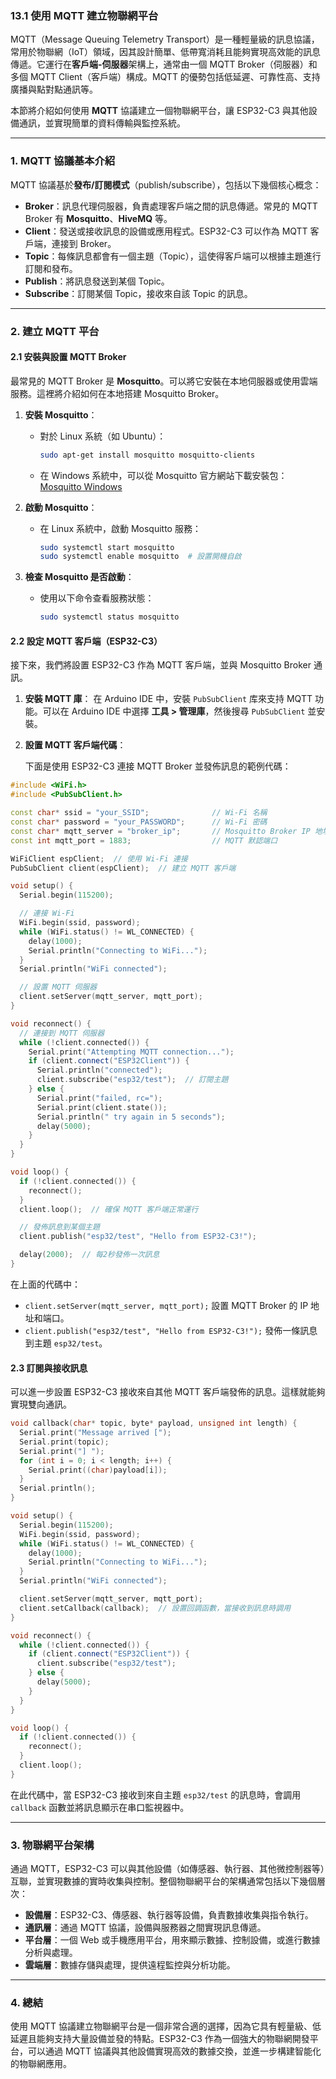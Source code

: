 
### 13.1 **使用 MQTT 建立物聯網平台**

MQTT（Message Queuing Telemetry Transport）是一種輕量級的訊息協議，常用於物聯網（IoT）領域，因其設計簡單、低帶寬消耗且能夠實現高效能的訊息傳遞。它運行在**客戶端-伺服器**架構上，通常由一個 MQTT Broker（伺服器）和多個 MQTT Client（客戶端）構成。MQTT 的優勢包括低延遲、可靠性高、支持廣播與點對點通訊等。

本節將介紹如何使用 **MQTT** 協議建立一個物聯網平台，讓 ESP32-C3 與其他設備通訊，並實現簡單的資料傳輸與監控系統。

---

### 1. **MQTT 協議基本介紹**

MQTT 協議基於**發布/訂閱模式**（publish/subscribe），包括以下幾個核心概念：

- **Broker**：訊息代理伺服器，負責處理客戶端之間的訊息傳遞。常見的 MQTT Broker 有 **Mosquitto**、**HiveMQ** 等。
- **Client**：發送或接收訊息的設備或應用程式。ESP32-C3 可以作為 MQTT 客戶端，連接到 Broker。
- **Topic**：每條訊息都會有一個主題（Topic），這使得客戶端可以根據主題進行訂閱和發布。
- **Publish**：將訊息發送到某個 Topic。
- **Subscribe**：訂閱某個 Topic，接收來自該 Topic 的訊息。

---

### 2. **建立 MQTT 平台**

#### 2.1 **安裝與設置 MQTT Broker**

最常見的 MQTT Broker 是 **Mosquitto**。可以將它安裝在本地伺服器或使用雲端服務。這裡將介紹如何在本地搭建 Mosquitto Broker。

1. **安裝 Mosquitto**：
   - 對於 Linux 系統（如 Ubuntu）：
     ```bash
     sudo apt-get install mosquitto mosquitto-clients
     ```
   - 在 Windows 系統中，可以從 Mosquitto 官方網站下載安裝包：[Mosquitto Windows](https://mosquitto.org/download/)

2. **啟動 Mosquitto**：
   - 在 Linux 系統中，啟動 Mosquitto 服務：
     ```bash
     sudo systemctl start mosquitto
     sudo systemctl enable mosquitto  # 設置開機自啟
     ```

3. **檢查 Mosquitto 是否啟動**：
   - 使用以下命令查看服務狀態：
     ```bash
     sudo systemctl status mosquitto
     ```

#### 2.2 **設定 MQTT 客戶端（ESP32-C3）**

接下來，我們將設置 ESP32-C3 作為 MQTT 客戶端，並與 Mosquitto Broker 通訊。

1. **安裝 MQTT 庫**：
   在 Arduino IDE 中，安裝 `PubSubClient` 库來支持 MQTT 功能。可以在 Arduino IDE 中選擇 **工具 > 管理庫**，然後搜尋 `PubSubClient` 並安裝。

2. **設置 MQTT 客戶端代碼**：

   下面是使用 ESP32-C3 連接 MQTT Broker 並發佈訊息的範例代碼：

```cpp
#include <WiFi.h>
#include <PubSubClient.h>

const char* ssid = "your_SSID";              // Wi-Fi 名稱
const char* password = "your_PASSWORD";      // Wi-Fi 密碼
const char* mqtt_server = "broker_ip";       // Mosquitto Broker IP 地址或域名
const int mqtt_port = 1883;                  // MQTT 默認端口

WiFiClient espClient;  // 使用 Wi-Fi 連接
PubSubClient client(espClient);  // 建立 MQTT 客戶端

void setup() {
  Serial.begin(115200);

  // 連接 Wi-Fi
  WiFi.begin(ssid, password);
  while (WiFi.status() != WL_CONNECTED) {
    delay(1000);
    Serial.println("Connecting to WiFi...");
  }
  Serial.println("WiFi connected");

  // 設置 MQTT 伺服器
  client.setServer(mqtt_server, mqtt_port);
}

void reconnect() {
  // 連接到 MQTT 伺服器
  while (!client.connected()) {
    Serial.print("Attempting MQTT connection...");
    if (client.connect("ESP32Client")) {
      Serial.println("connected");
      client.subscribe("esp32/test");  // 訂閱主題
    } else {
      Serial.print("failed, rc=");
      Serial.print(client.state());
      Serial.println(" try again in 5 seconds");
      delay(5000);
    }
  }
}

void loop() {
  if (!client.connected()) {
    reconnect();
  }
  client.loop();  // 確保 MQTT 客戶端正常運行

  // 發佈訊息到某個主題
  client.publish("esp32/test", "Hello from ESP32-C3!");

  delay(2000);  // 每2秒發佈一次訊息
}
```

在上面的代碼中：
- `client.setServer(mqtt_server, mqtt_port);` 設置 MQTT Broker 的 IP 地址和端口。
- `client.publish("esp32/test", "Hello from ESP32-C3!");` 發佈一條訊息到主題 `esp32/test`。

#### 2.3 **訂閱與接收訊息**

可以進一步設置 ESP32-C3 接收來自其他 MQTT 客戶端發佈的訊息。這樣就能夠實現雙向通訊。

```cpp
void callback(char* topic, byte* payload, unsigned int length) {
  Serial.print("Message arrived [");
  Serial.print(topic);
  Serial.print("] ");
  for (int i = 0; i < length; i++) {
    Serial.print((char)payload[i]);
  }
  Serial.println();
}

void setup() {
  Serial.begin(115200);
  WiFi.begin(ssid, password);
  while (WiFi.status() != WL_CONNECTED) {
    delay(1000);
    Serial.println("Connecting to WiFi...");
  }
  Serial.println("WiFi connected");

  client.setServer(mqtt_server, mqtt_port);
  client.setCallback(callback);  // 設置回調函數，當接收到訊息時調用
}

void reconnect() {
  while (!client.connected()) {
    if (client.connect("ESP32Client")) {
      client.subscribe("esp32/test");
    } else {
      delay(5000);
    }
  }
}

void loop() {
  if (!client.connected()) {
    reconnect();
  }
  client.loop();
}
```

在此代碼中，當 ESP32-C3 接收到來自主題 `esp32/test` 的訊息時，會調用 `callback` 函數並將訊息顯示在串口監視器中。

---

### 3. **物聯網平台架構**

通過 MQTT，ESP32-C3 可以與其他設備（如傳感器、執行器、其他微控制器等）互聯，並實現數據的實時收集與控制。整個物聯網平台的架構通常包括以下幾個層次：

- **設備層**：ESP32-C3、傳感器、執行器等設備，負責數據收集與指令執行。
- **通訊層**：通過 MQTT 協議，設備與服務器之間實現訊息傳遞。
- **平台層**：一個 Web 或手機應用平台，用來顯示數據、控制設備，或進行數據分析與處理。
- **雲端層**：數據存儲與處理，提供遠程監控與分析功能。

---

### 4. **總結**

使用 MQTT 協議建立物聯網平台是一個非常合適的選擇，因為它具有輕量級、低延遲且能夠支持大量設備並發的特點。ESP32-C3 作為一個強大的物聯網開發平台，可以通過 MQTT 協議與其他設備實現高效的數據交換，並進一步構建智能化的物聯網應用。